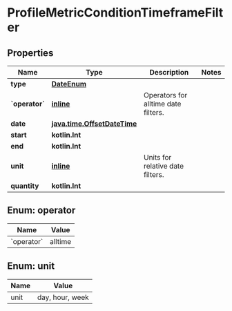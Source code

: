 
# ProfileMetricConditionTimeframeFilter

## Properties
| Name | Type | Description | Notes |
| ------------ | ------------- | ------------- | ------------- |
| **type** | [**DateEnum**](DateEnum.md) |  |  |
| **&#x60;operator&#x60;** | [**inline**](#&#x60;Operator&#x60;) | Operators for alltime date filters. |  |
| **date** | [**java.time.OffsetDateTime**](java.time.OffsetDateTime.md) |  |  |
| **start** | **kotlin.Int** |  |  |
| **end** | **kotlin.Int** |  |  |
| **unit** | [**inline**](#Unit) | Units for relative date filters. |  |
| **quantity** | **kotlin.Int** |  |  |


<a id="`Operator`"></a>
## Enum: operator
| Name | Value |
| ---- | ----- |
| &#x60;operator&#x60; | alltime |


<a id="Unit"></a>
## Enum: unit
| Name | Value |
| ---- | ----- |
| unit | day, hour, week |



